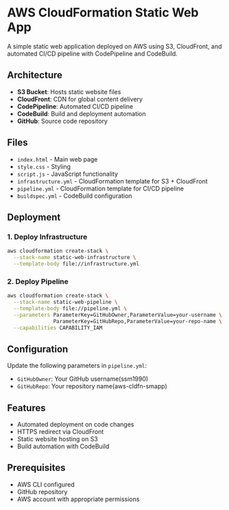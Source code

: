 # AWS CloudFormation Static Web App

A simple static web application deployed on AWS using S3, CloudFront, and automated CI/CD pipeline with CodePipeline and CodeBuild.

## Architecture

- **S3 Bucket**: Hosts static website files
- **CloudFront**: CDN for global content delivery
- **CodePipeline**: Automated CI/CD pipeline
- **CodeBuild**: Build and deployment automation
- **GitHub**: Source code repository

## Files

- `index.html` - Main web page
- `style.css` - Styling
- `script.js` - JavaScript functionality
- `infrastructure.yml` - CloudFormation template for S3 + CloudFront
- `pipeline.yml` - CloudFormation template for CI/CD pipeline
- `buildspec.yml` - CodeBuild configuration

## Deployment

### 1. Deploy Infrastructure
```bash
aws cloudformation create-stack \
  --stack-name static-web-infrastructure \
  --template-body file://infrastructure.yml
```

### 2. Deploy Pipeline
```bash
aws cloudformation create-stack \
  --stack-name static-web-pipeline \
  --template-body file://pipeline.yml \
  --parameters ParameterKey=GitHubOwner,ParameterValue=your-username \
               ParameterKey=GitHubRepo,ParameterValue=your-repo-name \
  --capabilities CAPABILITY_IAM
```

## Configuration

Update the following parameters in `pipeline.yml`:
- `GitHubOwner`: Your GitHub username(ssm1990)
- `GitHubRepo`: Your repository name(aws-cldfn-smapp)

## Features

- Automated deployment on code changes
- HTTPS redirect via CloudFront
- Static website hosting on S3
- Build automation with CodeBuild

## Prerequisites

- AWS CLI configured
- GitHub repository
- AWS account with appropriate permissions